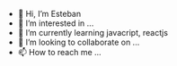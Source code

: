 - 👋 Hi, I’m Esteban
- 👀 I’m interested in ...
- 🌱 I’m currently learning javacript, reactjs
- 💞️ I’m looking to collaborate on ...
- 📫 How to reach me ...

<!---
epaez89/epaez89 is a ✨ special ✨ repository because its `README.md` (this file) appears on your GitHub profile.
You can click the Preview link to take a look at your changes.
--->
